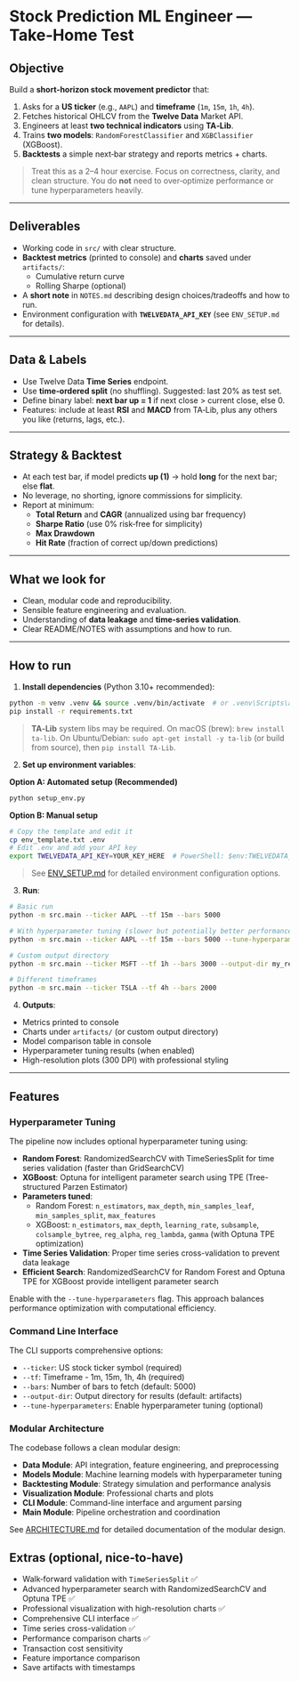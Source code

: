 # Stock Prediction ML Engineer — Take‑Home Test

## Objective
Build a **short‑horizon stock movement predictor** that:
1. Asks for a **US ticker** (e.g., `AAPL`) and **timeframe** (`1m`, `15m`, `1h`, `4h`).
2. Fetches historical OHLCV from the **Twelve Data** Market API.
3. Engineers at least **two technical indicators** using **TA‑Lib**.
4. Trains **two models**: `RandomForestClassifier` and `XGBClassifier` (XGBoost).
5. **Backtests** a simple next‑bar strategy and reports metrics + charts.

> Treat this as a 2–4 hour exercise. Focus on correctness, clarity, and clean structure.
> You do **not** need to over‑optimize performance or tune hyperparameters heavily.

---

## Deliverables
- Working code in `src/` with clear structure.
- **Backtest metrics** (printed to console) and **charts** saved under `artifacts/`:
  - Cumulative return curve
  - Rolling Sharpe (optional)
- A **short note** in `NOTES.md` describing design choices/tradeoffs and how to run.
- Environment configuration with **`TWELVEDATA_API_KEY`** (see `ENV_SETUP.md` for details).

---

## Data & Labels
- Use Twelve Data **Time Series** endpoint.
- Use **time‑ordered split** (no shuffling). Suggested: last 20% as test set.
- Define binary label: **next bar up = 1** if next close > current close, else 0.
- Features: include at least **RSI** and **MACD** from TA‑Lib, plus any others you like (returns, lags, etc.).

---

## Strategy & Backtest
- At each test bar, if model predicts **up (1)** → hold **long** for the next bar; else **flat**.
- No leverage, no shorting, ignore commissions for simplicity.
- Report at minimum:
  - **Total Return** and **CAGR** (annualized using bar frequency)
  - **Sharpe Ratio** (use 0% risk‑free for simplicity)
  - **Max Drawdown**
  - **Hit Rate** (fraction of correct up/down predictions)

---

## What we look for
- Clean, modular code and reproducibility.
- Sensible feature engineering and evaluation.
- Understanding of **data leakage** and **time‑series validation**.
- Clear README/NOTES with assumptions and how to run.

---

## How to run

1) **Install dependencies** (Python 3.10+ recommended):
```bash
python -m venv .venv && source .venv/bin/activate  # or .venv\Scripts\activate on Windows
pip install -r requirements.txt
```

> **TA‑Lib** system libs may be required. On macOS (brew): `brew install ta-lib`. On Ubuntu/Debian: `sudo apt-get install -y ta-lib` (or build from source), then `pip install TA-Lib`.

2) **Set up environment variables**:

**Option A: Automated setup (Recommended)**
```bash
python setup_env.py
```

**Option B: Manual setup**
```bash
# Copy the template and edit it
cp env_template.txt .env
# Edit .env and add your API key
export TWELVEDATA_API_KEY=YOUR_KEY_HERE  # PowerShell: $env:TWELVEDATA_API_KEY="YOUR_KEY_HERE"
```

> See [ENV_SETUP.md](ENV_SETUP.md) for detailed environment configuration options.

3) **Run**:
```bash
# Basic run
python -m src.main --ticker AAPL --tf 15m --bars 5000

# With hyperparameter tuning (slower but potentially better performance)
python -m src.main --ticker AAPL --tf 15m --bars 5000 --tune-hyperparameters

# Custom output directory
python -m src.main --ticker MSFT --tf 1h --bars 3000 --output-dir my_results

# Different timeframes
python -m src.main --ticker TSLA --tf 4h --bars 2000
```

4) **Outputs**:
- Metrics printed to console
- Charts under `artifacts/` (or custom output directory)
- Model comparison table in console
- Hyperparameter tuning results (when enabled)
- High-resolution plots (300 DPI) with professional styling

---

## Features

### Hyperparameter Tuning
The pipeline now includes optional hyperparameter tuning using:
- **Random Forest**: RandomizedSearchCV with TimeSeriesSplit for time series validation (faster than GridSearchCV)
- **XGBoost**: Optuna for intelligent parameter search using TPE (Tree-structured Parzen Estimator)
- **Parameters tuned**:
  - Random Forest: `n_estimators`, `max_depth`, `min_samples_leaf`, `min_samples_split`, `max_features`
  - XGBoost: `n_estimators`, `max_depth`, `learning_rate`, `subsample`, `colsample_bytree`, `reg_alpha`, `reg_lambda`, `gamma` (with Optuna TPE optimization)
- **Time Series Validation**: Proper time series cross-validation to prevent data leakage
- **Efficient Search**: RandomizedSearchCV for Random Forest and Optuna TPE for XGBoost provide intelligent parameter search

Enable with the `--tune-hyperparameters` flag. This approach balances performance optimization with computational efficiency.

### Command Line Interface
The CLI supports comprehensive options:
- `--ticker`: US stock ticker symbol (required)
- `--tf`: Timeframe - 1m, 15m, 1h, 4h (required)
- `--bars`: Number of bars to fetch (default: 5000)
- `--output-dir`: Output directory for results (default: artifacts)
- `--tune-hyperparameters`: Enable hyperparameter tuning (optional)

### Modular Architecture
The codebase follows a clean modular design:
- **Data Module**: API integration, feature engineering, and preprocessing
- **Models Module**: Machine learning models with hyperparameter tuning
- **Backtesting Module**: Strategy simulation and performance analysis
- **Visualization Module**: Professional charts and plots
- **CLI Module**: Command-line interface and argument parsing
- **Main Module**: Pipeline orchestration and coordination

See [ARCHITECTURE.md](ARCHITECTURE.md) for detailed documentation of the modular design.

## Extras (optional, nice‑to‑have)
- Walk‑forward validation with `TimeSeriesSplit` ✅
- Advanced hyperparameter search with RandomizedSearchCV and Optuna TPE ✅
- Professional visualization with high-resolution charts ✅
- Comprehensive CLI interface ✅
- Time series cross-validation ✅
- Performance comparison charts ✅
- Transaction cost sensitivity
- Feature importance comparison
- Save artifacts with timestamps
